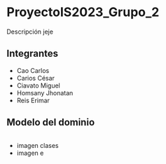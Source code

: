 # ProyectoIS2023_Grupo_2

Descripción jeje

## Integrantes
+ Cao Carlos
+ Carios César
+ Ciavato Miguel
+ Homsany Jhonatan
+ Reis Erimar

## Modelo del dominio
<p align="left">
<img src="">
</p>

+ imagen clases
+ imagen e
